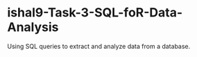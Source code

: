 # ishal9-Task-3-SQL-foR-Data-Analysis
Using SQL queries to extract and analyze data from a database.

